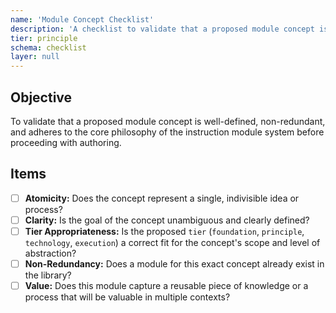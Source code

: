 ```yaml
---
name: 'Module Concept Checklist'
description: 'A checklist to validate that a proposed module concept is atomic, clear, and adds value to the system.'
tier: principle
schema: checklist
layer: null
---
```


## Objective

To validate that a proposed module concept is well-defined, non-redundant, and adheres to the core philosophy of the instruction module system before proceeding with authoring.

## Items

- [ ] **Atomicity:** Does the concept represent a single, indivisible idea or process?
- [ ] **Clarity:** Is the goal of the concept unambiguous and clearly defined?
- [ ] **Tier Appropriateness:** Is the proposed `tier` (`foundation`, `principle`, `technology`, `execution`) a correct fit for the concept's scope and level of abstraction?
- [ ] **Non-Redundancy:** Does a module for this exact concept already exist in the library?
- [ ] **Value:** Does this module capture a reusable piece of knowledge or a process that will be valuable in multiple contexts?
